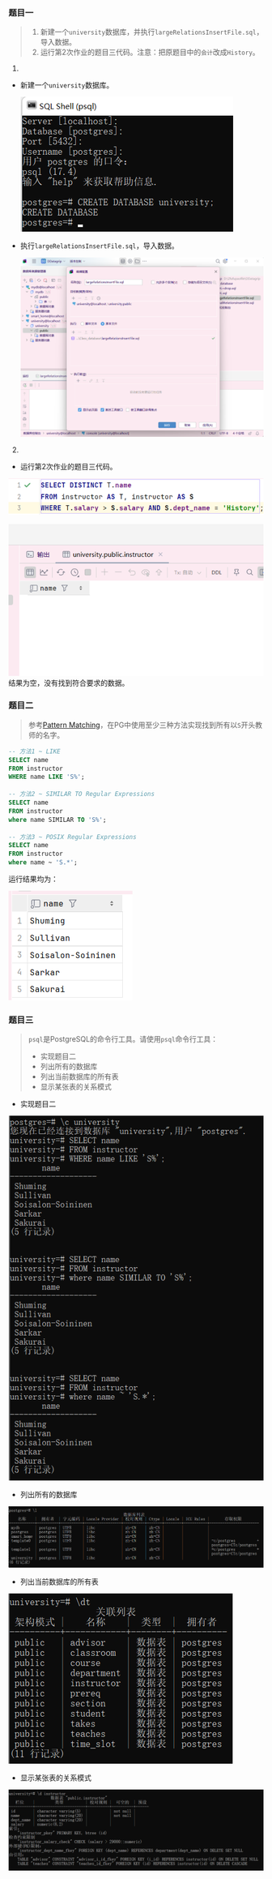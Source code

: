 ### 题目一
> 1. 新建一个`university`数据库，并执行`largeRelationsInsertFile.sql`，导入数据。
> 2. 运行第2次作业的题目三代码。注意：把原题目中的`会计`改成`History`。  

1.
- 新建一个`university`数据库。

	![](attachments/第三次作业-lab_sql/7-img-20250320193455.png)

- 执行`largeRelationsInsertFile.sql`，导入数据。

	![](attachments/第三次作业-lab_sql/7-img-20250320201504.png) 

2.
- 运行第2次作业的题目三代码。

![](attachments/第三次作业-lab_sql/3-img-20250401221817.png)

![](attachments/第三次作业-lab_sql/7-img-846491a9b78e8a1cd236dedf4ddee53.png)
结果为空，没有找到符合要求的数据。

### 题目二
>参考[Pattern Matching](https://www.postgresql.org/docs/17/functions-matching.html)，在PG中使用至少三种方法实现找到所有以`S`开头教师的名字。
```sql
-- 方法1 ~ LIKE  
SELECT name  
FROM instructor  
WHERE name LIKE 'S%';  

-- 方法2 ~ SIMILAR TO Regular Expressions  
SELECT name  
FROM instructor  
where name SIMILAR TO 'S%';  

-- 方法3 ~ POSIX Regular Expressions  
SELECT name  
FROM instructor  
where name ~ 'S.*';
```
运行结果均为：

![](attachments/第三次作业-lab_sql/3-img-20250322174722.png)

### 题目三
> `psql`是PostgreSQL的命令行工具。请使用`psql`命令行工具：
> 
> - 实现题目二
> - 列出所有的数据库
> - 列出当前数据库的所有表
> - 显示某张表的关系模式


- 实现题目二

![](attachments/第三次作业-lab_sql/3-img-20250401224655.png)

- 列出所有的数据库

![](attachments/第三次作业-lab_sql/3-img-20250401224839.png)

- 列出当前数据库的所有表

![](attachments/第三次作业-lab_sql/3-img-20250401224719.png)

- 显示某张表的关系模式

![](attachments/第三次作业-lab_sql/3-img-20250401225137.png)
